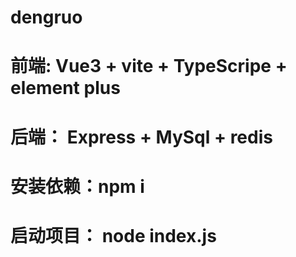# dengruo

# 前端: Vue3 + vite + TypeScripe + element plus
# 后端： Express + MySql + redis

# 安装依赖：npm i

# 启动项目： node index.js

